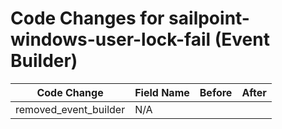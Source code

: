 # Code Changes for sailpoint-windows-user-lock-fail (Event Builder)

| Code Change | Field Name | Before | After |
|-------------|------------|--------|-------|
| removed_event_builder | N/A |  |  |